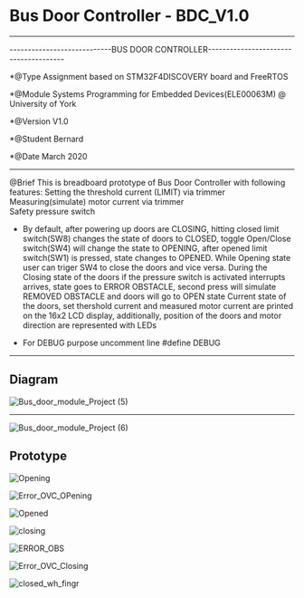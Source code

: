 # Bus Door Controller - BDC_V1.0

*************************************************************************************

----------------------------BUS DOOR CONTROLLER--------------------------------------

*@Type    Assignment based on STM32F4DISCOVERY board and FreeRTOS

*@Module  Systems Programming for Embedded Devices(ELE00063M) @ University of York

*@Version V1.0

*@Student Bernard

*@Date    March 2020

**************************************************************************************

@Brief   This is breadboard prototype of Bus Door Controller with following 
					features: Setting the threshold current (LIMIT) via trimmer
										Measuring(simulate) motor current via trimmer									
	    							Safety pressure switch	
										
*	By default, after powering up doors are CLOSING, hitting closed limit 	
	switch(SW8) changes the state of doors to CLOSED, toggle Open/Close
	switch(SW4) will change the state to OPENING, after opened limit 
	switch(SW1) is pressed, state changes to OPENED.
  While Opening state user can triger SW4 to close the doors and vice 
	versa.
	During the Closing state of the doors if the pressure switch is activated 
  interrupts arrives, state goes to ERROR OBSTACLE, second press will
	simulate REMOVED OBSTACLE and doors will go to OPEN state
	Current state of the doors, set thershold current and measured motor current
	are printed on the 16x2 LCD display, additionally, position of the doors
	and motor direction are represented with LEDs

*	For DEBUG purpose uncomment line  #define DEBUG

************************************************************************************

## Diagram
![Bus_door_module_Project (5)](https://user-images.githubusercontent.com/37474395/88382069-ff9e0500-cda7-11ea-9dc9-31def59d5c9c.png)
***


![Bus_door_module_Project (6)](https://user-images.githubusercontent.com/37474395/88382326-86eb7880-cda8-11ea-91b5-094402ffa446.png)


## Prototype 
![Opening](https://user-images.githubusercontent.com/37474395/88382552-f6616800-cda8-11ea-94b7-07c17ec3ee87.jpg)

![Error_OVC_OPening](https://user-images.githubusercontent.com/37474395/88382528-f19cb400-cda8-11ea-8d9a-ce2891caed3e.jpg)

![Opened](https://user-images.githubusercontent.com/37474395/88382537-f3ff0e00-cda8-11ea-81ce-c37a7c10bd15.jpg)

![closing](https://user-images.githubusercontent.com/37474395/88382816-8d2e2480-cda9-11ea-9d08-da3b7fad5a88.jpg)

![ERROR_OBS](https://user-images.githubusercontent.com/37474395/88382866-a8009900-cda9-11ea-9493-e5ff368887c8.jpg)

![Error_OVC_Closing](https://user-images.githubusercontent.com/37474395/88382818-8ef7e800-cda9-11ea-8314-96e21afe9e85.jpg)

![closed_wh_fingr](https://user-images.githubusercontent.com/37474395/88382813-899a9d80-cda9-11ea-9b91-bdadb390e831.jpg)
